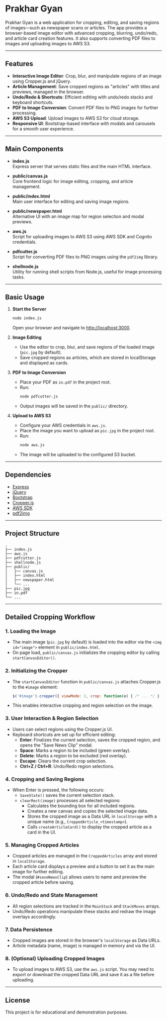# Prakhar Gyan

Prakhar Gyan is a web application for cropping, editing, and saving regions of images—such as newspaper scans or articles. The app provides a browser-based image editor with advanced cropping, blurring, undo/redo, and article card creation features. It also supports converting PDF files to images and uploading images to AWS S3.

---

## Features

- **Interactive Image Editor**: Crop, blur, and manipulate regions of an image using Cropper.js and jQuery.
- **Article Management**: Save cropped regions as "articles" with titles and previews, managed in the browser.
- **Undo/Redo & Shortcuts**: Efficient editing with undo/redo stacks and keyboard shortcuts.
- **PDF to Image Conversion**: Convert PDF files to PNG images for further processing.
- **AWS S3 Upload**: Upload images to AWS S3 for cloud storage.
- **Responsive UI**: Bootstrap-based interface with modals and carousels for a smooth user experience.

---

## Main Components

- **index.js**  
  Express server that serves static files and the main HTML interface.

- **public/canvas.js**  
  Core frontend logic for image editing, cropping, and article management.

- **public/index.html**  
  Main user interface for editing and saving image regions.

- **public/newspaper.html**  
  Alternative UI with an image map for region selection and modal previews.

- **aws.js**  
  Script for uploading images to AWS S3 using AWS SDK and Cognito credentials.

- **pdfcutter.js**  
  Script for converting PDF files to PNG images using the `pdf2img` library.

- **shellnode.js**  
  Utility for running shell scripts from Node.js, useful for image processing tasks.

---

## Basic Usage

1. **Start the Server**
   ```bash
   node index.js
   ```
   Open your browser and navigate to [http://localhost:3000](http://localhost:3000).

2. **Image Editing**
   - Use the editor to crop, blur, and save regions of the loaded image (`pic.jpg` by default).
   - Save cropped regions as articles, which are stored in localStorage and displayed as cards.

3. **PDF to Image Conversion**
   - Place your PDF as `in.pdf` in the project root.
   - Run:
     ```bash
     node pdfcutter.js
     ```
   - Output images will be saved in the `public/` directory.

4. **Upload to AWS S3**
   - Configure your AWS credentials in `aws.js`.
   - Place the image you want to upload as `pic.jpg` in the project root.
   - Run:
     ```bash
     node aws.js
     ```
   - The image will be uploaded to the configured S3 bucket.

---

## Dependencies

- [Express](https://expressjs.com/)
- [jQuery](https://jquery.com/)
- [Bootstrap](https://getbootstrap.com/)
- [Cropper.js](https://fengyuanchen.github.io/cropperjs/)
- [AWS SDK](https://www.npmjs.com/package/aws-sdk)
- [pdf2img](https://www.npmjs.com/package/pdf2img)

---

## Project Structure

```
.
├── index.js
├── aws.js
├── pdfcutter.js
├── shellnode.js
├── public/
│   ├── canvas.js
│   ├── index.html
│   ├── newspaper.html
│   └── ...
├── pic.jpg
├── in.pdf
└── ...
```

---

## Detailed Cropping Workflow

### 1. Loading the Image

- The main image (`pic.jpg` by default) is loaded into the editor via the `<img id="image">` element in `public/index.html`.
- On page load, `public/canvas.js` initializes the cropping editor by calling `startCanvasEditor()`.

### 2. Initializing the Cropper

- The `startCanvasEditor` function in `public/canvas.js` attaches Cropper.js to the `#image` element:
  ```js
  $('#image').cropper({ viewMode: 1, crop: function(e) { /* ... */ } });
  ```
- This enables interactive cropping and region selection on the image.

### 3. User Interaction & Region Selection

- Users can select regions using the Cropper.js UI.
- Keyboard shortcuts are set up for efficient editing:
  - **Enter**: Finalizes the current selection, saves the cropped region, and opens the "Save News Clip" modal.
  - **Space**: Marks a region to be included (green overlay).
  - **Delete**: Marks a region to be excluded (red overlay).
  - **Escape**: Clears the current crop selection.
  - **Ctrl+Z / Ctrl+R**: Undo/Redo region selections.

### 4. Cropping and Saving Regions

- When Enter is pressed, the following occurs:
  - `SaveState()` saves the current selection stack.
  - `clearRect(image)` processes all selected regions:
    - Calculates the bounding box for all included regions.
    - Creates a new canvas and copies the selected image data.
    - Stores the cropped image as a Data URL in `localStorage` with a unique name (e.g., `CroppedArticle_<timestamp>`).
    - Calls `createArticleCard()` to display the cropped article as a card in the UI.

### 5. Managing Cropped Articles

- Cropped articles are managed in the `CroppedArticles` array and stored in `localStorage`.
- Each article card displays a preview and a button to set it as the main image for further editing.
- The modal (`#saveNewsClip`) allows users to name and preview the cropped article before saving.

### 6. Undo/Redo and State Management

- All region selections are tracked in the `MainStack` and `StackMoves` arrays.
- Undo/Redo operations manipulate these stacks and redraw the image overlays accordingly.

### 7. Data Persistence

- Cropped images are stored in the browser's `localStorage` as Data URLs.
- Article metadata (name, image) is managed in memory and via the UI.

### 8. (Optional) Uploading Cropped Images

- To upload images to AWS S3, use the `aws.js` script. You may need to export or download the cropped Data URL and save it as a file before uploading.

---

## License

This project is for educational and demonstration purposes.
